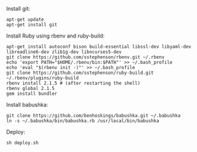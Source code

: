 Install git:

    apt-get update
    apt-get install git

Install Ruby using rbenv and ruby-build:

    apt-get install autoconf bison build-essential libssl-dev libyaml-dev libreadline6-dev zlib1g-dev libncurses5-dev
    git clone https://github.com/sstephenson/rbenv.git ~/.rbenv
    echo 'export PATH="$HOME/.rbenv/bin:$PATH"' >> ~/.bash_profile
    echo 'eval "$(rbenv init -)"' >> ~/.bash_profile
    git clone https://github.com/sstephenson/ruby-build.git ~/.rbenv/plugins/ruby-build
    rbenv install 2.1.5 # (after restarting the shell)
    rbenv global 2.1.5
    gem install bundler

Install babushka:

    git clone https://github.com/benhoskings/babushka.git ~/.babushka
    ln -s ~/.babushka/bin/babushka.rb /usr/local/bin/babushka

Deploy:

    sh deploy.sh
